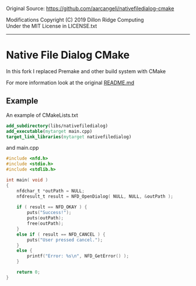 Original Source: https://github.com/aarcangeli/nativefiledialog-cmake

Modifications Copyright (C) 2019 Dillon Ridge Computing
<br>
Under the MIT License in LICENSE.txt

---

# Native File Dialog CMake

In this fork I replaced Premake and other build system with CMake

For more information look at the original [README.md](https://github.com/mlabbe/nativefiledialog/blob/5cfe5002eb0fac1e49777a17dec70134147931e2/README.md)

## Example

An example of CMakeLists.txt

```cmake
add_subdirectory(libs/nativefiledialog)
add_executable(mytarget main.cpp)
target_link_libraries(mytarget nativefiledialog)
```

and main.cpp

```C
#include <nfd.h>
#include <stdio.h>
#include <stdlib.h>

int main( void )
{
    nfdchar_t *outPath = NULL;
    nfdresult_t result = NFD_OpenDialog( NULL, NULL, &outPath );
        
    if ( result == NFD_OKAY ) {
        puts("Success!");
        puts(outPath);
        free(outPath);
    }
    else if ( result == NFD_CANCEL ) {
        puts("User pressed cancel.");
    }
    else {
        printf("Error: %s\n", NFD_GetError() );
    }

    return 0;
}
```

